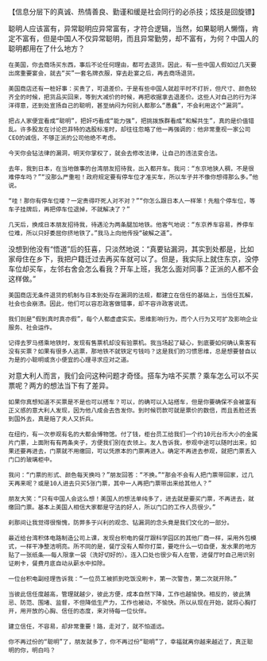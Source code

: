 【信息分层下的真诚、热情善良、勤谨和缓是社会同行的必杀技；炫技是回旋镖】

聪明人应该富有，异常聪明应异常富有，才符合逻辑，当然，如果聪明人懒惰，肯定不富有，但是中国人不仅异常聪明，而且异常勤劳，却不富有，为何？中国人的聪明都用在了什么地方？

    在美国，你去商场买东西，事后不论任何理由，都可去退货。因此，有一些中国人假如过几天要出席重要宴会，就去“买”一套名牌衣服，穿去赴宴之后，再去商场退货。

    美国商店还有一桩好事：买贵了，可退差价。于是有些中国人就趁平时不打折，但尺寸、颜色较齐全的时候，把货品买回来，等到大减价的时候，再把收据拿去退差价。这些人对自己的行为洋洋得意，还到处宣扬自己的聪明，甚至纳闷为何别人都那么“愚蠢”，不会利用这个“漏洞”。

    把占人家便宜看成“聪明”，把奸巧看成“能力强”，把挑拨族群看成“和解共生”，真的是价值错乱。许多股友在讨论巴菲特的选股标准时，却往往忽略了他一再强调的：他非常重视一家公司CEO的诚信，不够正派的公司他绝不考虑。

    今天你会钻法律的漏洞，明天你掌权了，就会去修改法律，让自己的违法变合法。

    去年，我到日本，在当地做事的台湾朋友招待我，出入都开车。我问：“东京地狭人稠，不是很难停车吗？”“没那么严重啦！政府规定要有停车位才准买车，所以车子并不像你想得那么多。”他说。

    “哇！那你有停车位喽？一定贵得吓死人对不对？”“你怎么跟日本人一样笨！先租个停车位，等车子挂牌后，再把停车位退掉，不就解决了？”

    几天后，换成日本朋友招待我，待遇沦为两条腿加地铁。他客气地说：“东京养车容易，养停车位难，所以只好委屈你挤地铁了。”我马上向他传授“破解之道”。

没想到他没有“悟道”后的狂喜，只淡然地说：“真要钻漏洞，其实到处都是，比如家母住在乡下，我把户籍迁过去再买车就可以了。但是，我实际上就住东京，没停车位却买车，左邻右舍会怎么看我？开车上班，我怎么面对同事？正派的人都不会这样做。”

    美国商店无条件退货的机制与日本到处存在漏洞的法规，都建立在信任的基础上，当信任瓦解，社会也会崩溃。因此，他们可以容忍政客做错事，却不容许政客说谎。

    我们则是“假到真时真亦假”，每个人都虚虚实实。思维影响行为，而个人行为又可扩及影响企业服务、社会运作。

    记得去罗马搭乘地铁时，发现有售票机却没有验票机。我当场起了疑心，到底要如何确认乘客有没有买票？如果有很多人逃票，那地铁不就铁定亏钱吗？这是我们的习惯思维，总是想要替自以为是的小聪明或贪小便宜的心理寻求应对之道。

对意大利人而言，我们会问这种问题才奇怪。搭车为啥不买票？乘车怎么可以不买票呢？两方的想法当下有了差异。

    如果你真想知道不买票是不是也可以搭车？可以，的确可以入站搭车，但是你要确保不会被富有正义感的意大利人发现，因为他八成会去告发你。到时候罚款可就是票价的数倍，而且丢脸还丢到国外去，真是赔了夫人又折兵。

    在纽约，有一次参观有名的大都会博物馆。付了钱，柜台员工给我们一个约10元台币大小的金属片门票，上面附有有两条夹子，方便我们别在衣领上。友人告诉我，参观中途可以随时出来，如果还要再进去，门票就不用缴回，可以凭原本的门票再进入。确定不再进去参观，就把门票丢入门口的玻璃柜中。

    我问：“门票的形式、颜色每天换吗？”朋友回答：“不换。”“那会不会有人把门票带回家，过几天再来呢？或是10人进去只买5张门票，其中一人再把门票带出来给其他人？”

    朋友大笑：“只有中国人会这么想！美国人的想法单纯多了，进去就是要买门票，不再进去，就缴回门票。基本上美国人相信大家都是守法的好人，所以门口的工作人员很少。”

    刹那间让我觉得很惭愧，防弊多于兴利的观念、钻漏洞的念头竟是我们文化的一部分。

    最近给台湾积体电路制造公司上课，发现台积电的餐厅跟科学园区的其他厂商一样，采用外包模式，一样干净整洁明亮。所不同的是，餐厅没有人帮你打菜，要吃什么一切自便，发水果的地方贴了一张纸条——每人限拿一袋（洗好切好的）。连入口处也很少有人在管，进餐厅时自己用识别证刷卡，餐费月底自动从薪水中扣除。

    一位台积电副经理告诉我：“一位员工被抓到吃饭没刷卡，第一次警告，第二次就开除。”

    当彼此信任度越高，管理就越少，彼此方便，成本自然下降，工作也越愉快。相反的，彼此猜忌、防范、围堵、监督，不但降低生产力，工作也被动，不愉快。所以从现在开始，就将心胸打开，用开放的心胸、信任的态度，来对待每一位伙伴。

    建立信任，不容易，却非常重要！路，走对了，就不怕遥远。

    你不再过份的“聪明”了，朋友就多了，你不再过份“聪明”了，幸福就离你越来越近了，真正聪明的你，明白吗？